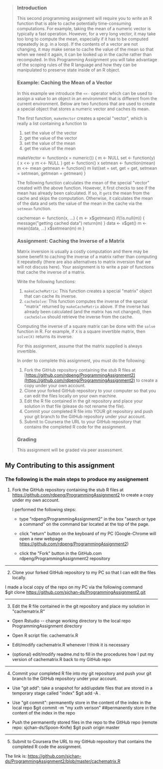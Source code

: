 >### Introduction
>
>This second programming assignment will require you to write an R
>function that is able to cache potentially time-consuming computations.
>For example, taking the mean of a numeric vector is typically a fast
>operation. However, for a very long vector, it may take too long to
>compute the mean, especially if it has to be computed repeatedly (e.g.
>in a loop). If the contents of a vector are not changing, it may make
>sense to cache the value of the mean so that when we need it again, it
>can be looked up in the cache rather than recomputed. In this
>Programming Assignment you will take advantage of the scoping rules of
>the R language and how they can be manipulated to preserve state inside
>of an R object.
>
>### Example: Caching the Mean of a Vector
>
>In this example we introduce the `<<-` operator which can be used to
>assign a value to an object in an environment that is different from the
>current environment. Below are two functions that are used to create a
>special object that stores a numeric vector and caches its mean.
>
>The first function, `makeVector` creates a special "vector", which is
>really a list containing a function to
>
>1.  set the value of the vector
>2.  get the value of the vector
>3.  set the value of the mean
>4.  get the value of the mean
>
> <!-- -->
>
>    makeVector <- function(x = numeric()) {
>            m <- NULL
>            set <- function(y) {
>                    x <<- y
>                    m <<- NULL
>            }
>            get <- function() x
>            setmean <- function(mean) m <<- mean
>            getmean <- function() m
>            list(set = set, get = get,
>                 setmean = setmean,
>                 getmean = getmean)
>    }
>
>The following function calculates the mean of the special "vector"
>created with the above function. However, it first checks to see if the
>mean has already been calculated. If so, it `get`s the mean from the
>cache and skips the computation. Otherwise, it calculates the mean of
>the data and sets the value of the mean in the cache via the `setmean`
>function.
>
>    cachemean <- function(x, ...) {
>            m <- x$getmean()
>            if(!is.null(m)) {
>                    message("getting cached data")
>                    return(m)
>            }
>            data <- x$get()
>            m <- mean(data, ...)
>            x$setmean(m)
>            m
>    }
>
>### Assignment: Caching the Inverse of a Matrix
>
>Matrix inversion is usually a costly computation and there may be some
>benefit to caching the inverse of a matrix rather than computing it
>repeatedly (there are also alternatives to matrix inversion that we will
>not discuss here). Your assignment is to write a pair of functions that
>cache the inverse of a matrix.
>
>Write the following functions:
>
>1.  `makeCacheMatrix`: This function creates a special "matrix" object
>    that can cache its inverse.
>2.  `cacheSolve`: This function computes the inverse of the special
>    "matrix" returned by `makeCacheMatrix` above. If the inverse has
>    already been calculated (and the matrix has not changed), then
>    `cacheSolve` should retrieve the inverse from the cache.
>
>Computing the inverse of a square matrix can be done with the `solve`
>function in R. For example, if `X` is a square invertible matrix, then
>`solve(X)` returns its inverse.
>
>For this assignment, assume that the matrix supplied is always
>invertible.
>
>In order to complete this assignment, you must do the following:
>
>1.  Fork the GitHub repository containing the stub R files at
>    [https://github.com/rdpeng/ProgrammingAssignment2](https://github.com/rdpeng/ProgrammingAssignment2)
>    to create a copy under your own account.
>2.  Clone your forked GitHub repository to your computer so that you can
>    edit the files locally on your own machine.
>3.  Edit the R file contained in the git repository and place your
>    solution in that file (please do not rename the file).
>4.  Commit your completed R file into YOUR git repository and push your
>    git branch to the GitHub repository under your account.
>5.  Submit to Coursera the URL to your GitHub repository that contains
>    the completed R code for the assignment.
>
>### Grading
>
>This assignment will be graded via peer assessment.
>

## My Contributing to this assignment

### The following is the main steps to produce my assignement

1. Fork the GitHub repository containing the stub R files at
   https://github.com/rdpeng/ProgrammingAssignment2 to create a copy under my own account.
  
   I performed the following steps:
   * type "rdpeng/ProgrammingAssignment2" in the box "search or type a command" on the 
     command bar located at the top of the page.
   
   * click "return" button on the keyboard of my PC
     (Google-Chrome will open a new webpage https://github.com/rdpeng/ProgrammingAssignment2)
     
   * click the "Fork" button in the GitHub.com rdpeng/ProgrammingAssignment2 repository
  
---------------------------------------------------------------------------------------------
2. Clone your forked GitHub repository to my PC so that I can edit the files locally.

  I made a local copy of the repo on my PC via the following command   
     $git clone https://github.com/sjchan-ds/ProgrammingAssignment2.git
     
----------------------------------------------------------------------------------------------
3. Edit the R file contained in the git repository and place my solution in  "cachematrix.R"

 * Open Rstudio -- change working directory to the local repo ProgrammingAssignment directory
 
 * Open R script file: cachematrix.R
 
 * Edit/modify cachematrix.R  whenever I think it is necessary
 
 * (optional) edit/modify readme.md to fill in the procedures how I put my version of 
   cachematrix.R back to my GitHub repo
 
---------------------------------------------------------------------------------------------
4. Commit your completed R file into my git repository and push your git branch to 
the GitHub repository under your account.

 * Use "git add": take a snapshot for add/update files that are stored in a temporary stage 
   called "index"
     $git add -A . 
     
 * Use "git commit": permanently store in the content of the index in the local repo 
     $git commit -m "my xxth verison"   ##permanently store in the content of the index in the repo
   
 * Push the permanently stored files in the repo to the GitHub repo (remote repo: sjchan-ds/Spoon-Knife)
     $git push origin master
     
-------------------------------------------------------------------------------------------
5. Submit to Coursera the URL to my GitHub repository that contains the completed R code 
   the assignment.
                   

  The  link is:
  https://github.com/sjchan-ds/ProgrammingAssignment2/blob/master/cachematrix.R
  



